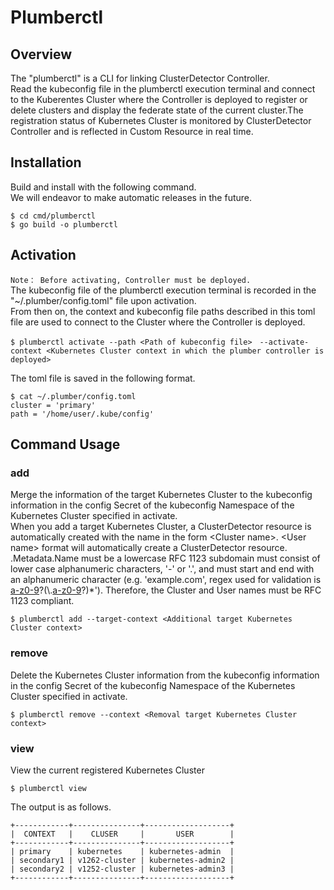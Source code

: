 # Plumberctl
## Overview
The "plumberctl" is a CLI for linking ClusterDetector Controller.  
Read the kubeconfig file in the plumberctl execution terminal and connect to the Kuberentes Cluster where the Controller is deployed to register or delete clusters and display the federate state of the current cluster.The registration status of Kubernetes Cluster is monitored by ClusterDetector Controller and is reflected in Custom Resource in real time.
## Installation
Build and install with the following command.  
We will endeavor to make automatic releases in the future.
```
$ cd cmd/plumberctl
$ go build -o plumberctl
```
## Activation
`Note： Before activating, Controller must be deployed.`  
The kubeconfig file of the plumberctl execution terminal is recorded in the "~/.plumber/config.toml" file upon activation.  
From then on, the context and kubeconfig file paths described in this toml file are used to connect to the Cluster where the Controller is deployed.
```
$ plumberctl activate --path <Path of kubeconfig file>　--activate-context <Kubernetes Cluster context in which the plumber controller is deployed>
```
The toml file is saved in the following format.
```
$ cat ~/.plumber/config.toml
cluster = 'primary'
path = '/home/user/.kube/config'
```
## Command Usage
### add
Merge the information of the target Kubernetes Cluster to the kubeconfig information in the config Secret of the kubeconfig Namespace of the Kubernetes Cluster specified in activate.  
When you add a target Kubernetes Cluster, a ClusterDetector resource is automatically created with the name in the form \<Cluster name\>. \<User name\> format will automatically create a ClusterDetector resource.  
.Metadata.Name must be a lowercase RFC 1123 subdomain must consist of lower case alphanumeric characters, '-' or '.', and must start and end with an alphanumeric character (e.g. 'example.com', regex used for validation is [a-z0-9]([-a-z0-9]*[a-z0-9])?(\\.[a-z0-9]([-a-z0-9]*[a-z0-9])?)*'). Therefore, the Cluster and User names must be RFC 1123 compliant.

```
$ plumberctl add --target-context <Additional target Kubernetes Cluster context>
```
### remove
Delete the Kubernetes Cluster information from the kubeconfig information in the config Secret of the kubeconfig Namespace of the Kubernetes Cluster specified in activate.
```
$ plumberctl remove --context <Removal target Kubernetes Cluster context>
```
### view
View the current registered Kubernetes Cluster
```
$ plumberctl view
```
The output is as follows.
```
+------------+---------------+-------------------+
|  CONTEXT   |    CLUSER     |       USER        |
+------------+---------------+-------------------+
| primary    | kubernetes    | kubernetes-admin  |
| secondary1 | v1262-cluster | kubernetes-admin2 |
| secondary2 | v1252-cluster | kubernetes-admin3 |
+------------+---------------+-------------------+
```
